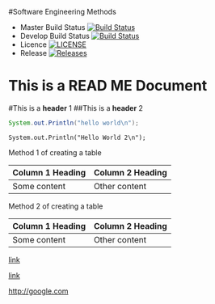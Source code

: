 #Software Engineering Methods

- Master Build Status [![Build Status](https://travis-ci.org/ForeverAngus/sem.svg?branch=master)](https://travis-ci.org/ForeverAngus/sem)
- Develop Build Status [![Build Status](https://travis-ci.org/ForeverAngus/sem.svg?branch=develop)](https://travis-ci.org/ForeverAngus/sem)
- Licence [![LICENSE](https://img.shields.io/github/license/ForeverAngus/sem.svg?style=flat-square)](https://github.com/ForeverAngus/sem/blob/master/LICENSE)
- Release [![Releases](https://img.shields.io/github/release/ForeverAngus/sem/all.svg?style=flat-square)](https://github.com/ForeverAngus/sem/releases)

This is a **READ ME** Document
==================================
#This is a **header** 1
##This is a **header** 2

```java
System.out.Println("hello world\n");
```
`System.out.Println("Hello World 2\n");`

Method 1 of creating a table

| Column 1 Heading | Column 2 Heading |
| ---------------- | ---------------- |
| Some content     | Other content    |

Method 2 of creating a table

Column 1 Heading | Column 2 Heading
--- | ---
Some content | Other content

[link](http://google.com)

[link][google]




[google]: http://google.com

<http://google.com>